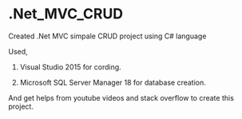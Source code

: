 # .Net_MVC_CRUD
Created .Net MVC simpale CRUD project using C# language

Used,
1) Visual Studio 2015 for cording.

2) Microsoft SQL Server Manager 18 for  database  creation.

And get helps from youtube videos and stack overflow to create this project.


